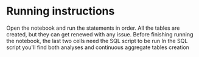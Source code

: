 # Running instructions

Open the notebook and run the statements in order. All the tables are created, but they can get renewed with any issue.
Before finishing running the notebook, the last two cells need the SQL script to be run
In the SQL script you'll find both analyses and continuous aggregate tables creation
